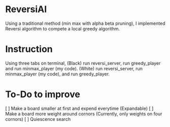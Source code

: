 # ReversiAI
Using a traditional method (min max with alpha beta pruning), I implemented Reversi algorithm to compete a local greedy algorithm.

# Instruction
Using three tabs on terminal,
(Black) run reversi_server, run greedy_player and run minmax_player (my code).
(White) run reversi_server, run minmax_player (my code), and run greedy_player.


# To-Do to improve
[ ] Make a board smaller at first and expend everytime (Expandable)
[ ] Make a board more weight around cornors (Currently, only weights on four cornors)
[ ] Quiescence search 